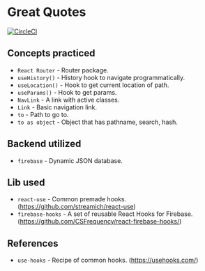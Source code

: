 # Great Quotes
[![CircleCI](https://circleci.com/gh/yiqu/qotd/tree/master.svg?style=svg)](https://circleci.com/gh/yiqu/qotd/tree/master)

## Concepts practiced

- ```React Router``` - Router package.
- ```useHistory()``` - History hook to navigate programmatically.
- ```useLocation()``` - Hook to get current location of path.
- ```useParams()``` - Hook to get params.
- ```NavLink``` - A link with active classes.
- ```Link``` - Basic navigation link.
- ```to``` - Path to go to.
- ```to as object``` - Object that has pathname, search, hash.


## Backend utilized
- ```firebase``` - Dynamic JSON database.


## Lib used
- ```react-use``` - Common premade hooks. (https://github.com/streamich/react-use)
- ```firebase-hooks``` - A set of reusable React Hooks for Firebase. (https://github.com/CSFrequency/react-firebase-hooks/)


## References
- ```use-hooks``` - Recipe of common hooks. (https://usehooks.com/)